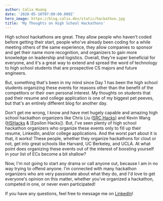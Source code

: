 ```yaml
---
author: Calix Huang
date: '2020-05-18T07:00:00.000Z'
hero_image: https://blog.calix.dev/static/hackathon.jpg
title: 'My Thoughts on High School Hackathons'
---
```


High school hackathons are great. They allow people who haven't coded before getting their start, people who've already been coding for a while meeting others of the same experience, they allow companies to sponsor and get their name more recognition, and organizers to gain more knowledge on leadership and logistics. Overall, they're super beneficial for everyone, and it's a great way to extend and spread the word of technology to high school students that are prospective CS majors and future engineers.

But, something that's been in my mind since Day 1 has been the high school students organizing these events for reasons other than the benefit of the competitors or their own personal interest. My thoughts on students that pad their resume and college application is one of my biggest pet peeves, but that's an entirely different blog for another day.

Don't get me wrong, I know and have met hugely capable and amazing high school hackathon organizers like Chris Liu ([SRC Hacks](https://srchacks.com/)) and Kevin Wang ([HSHacks](https://www.hshacks.com/) & [Epsilon Hacks]). But, I've seen plenty of high school hackathon organizers who organize these events only to fill up their resume, LinkedIn, and/or college applications. And the worst part about it is that, it works! These people, whether they organize hackathons for clout or not, get into great schools like Harvard, UC Berkeley, and UCLA. At what point does organizing these events out of the interest of boosting yourself in your list of ECs become a bit shallow?

Now, I'm not going to start any drama or call anyone out, because I am in no way trying to offend anyone. I'm connected with many hackathon organizers who are very passionate about what they do, and I'd love to get everyone's opinion on this matter, whether you’ve organized a hackathon, competed in one, or never even participated!

If you have any questions, feel free to message me on [LinkedIn](https://www.linkedin.com/in/calix-huang/)!
